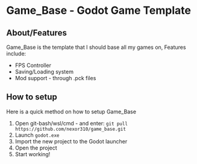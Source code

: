 # Game_Base - Godot Game Template
## About/Features
Game_Base is the template that I should base all my games on,
Features include:
- FPS Controller
- Saving/Loading system
- Mod support - through .pck files

## How to setup
Here is a quick method on how to setup Game_Base
1. Open git-bash/wsl/cmd - and enter: `git pull https://github.com/nexor310/game_base.git`
2. Launch `godot.exe`
3. Import the new project to the Godot launcher
4. Open the project
5. Start working!
